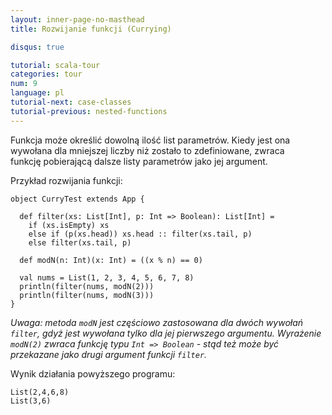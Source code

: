 ```yaml
---
layout: inner-page-no-masthead
title: Rozwijanie funkcji (Currying)

disqus: true

tutorial: scala-tour
categories: tour
num: 9
language: pl
tutorial-next: case-classes
tutorial-previous: nested-functions
---
```


Funkcja może określić dowolną ilość list parametrów. Kiedy jest ona wywołana dla mniejszej liczby niż zostało to zdefiniowane, zwraca funkcję pobierającą dalsze listy parametrów jako jej argument.

Przykład rozwijania funkcji:

```tut
object CurryTest extends App {

  def filter(xs: List[Int], p: Int => Boolean): List[Int] =
    if (xs.isEmpty) xs
    else if (p(xs.head)) xs.head :: filter(xs.tail, p)
    else filter(xs.tail, p)

  def modN(n: Int)(x: Int) = ((x % n) == 0)

  val nums = List(1, 2, 3, 4, 5, 6, 7, 8)
  println(filter(nums, modN(2)))
  println(filter(nums, modN(3)))
}
```

_Uwaga: metoda `modN` jest częściowo zastosowana dla dwóch wywołań `filter`, gdyż jest wywołana tylko dla jej pierwszego argumentu. Wyrażenie `modN(2)` zwraca funkcję typu `Int => Boolean` - stąd też może być przekazane jako drugi argument funkcji `filter`._

Wynik działania powyższego programu:

```
List(2,4,6,8)
List(3,6)
```
